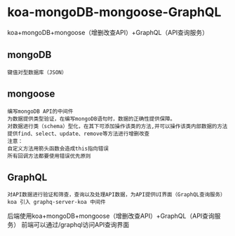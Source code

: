 # koa-mongoDB-mongoose-GraphQL
koa+mongoDB+mongoose（增删改查API）+GraphQL（API查询服务）
## mongoDB
	键值对型数据库（JSON）
## mongoose
	编写mongoDB API的中间件
	为数据提供类型验证，在编写mongoDB语句时，数据的正确性提供保障。
	对数据进行类（schema）型化，在其下可添加操作该类的方法,并可以操作该类内部数据的方法
	提供find、select、update、remove等方法进行增删改查
	注意：
	自定义方法用箭头函数会造成this指向错误
	所有回调方法都要使用错误优先原则	
## GraphQL
	对API数据进行验证和筛查，查询以及处理API数据，为API提供UI界面（GraphQL查询服务）
	koa 引入 graphq-server-koa 中间件

后端使用koa+mongoDB+mongoose（增删改查API）+GraphQL（API查询服务）
前端可以通过/graphql访问API查询界面
